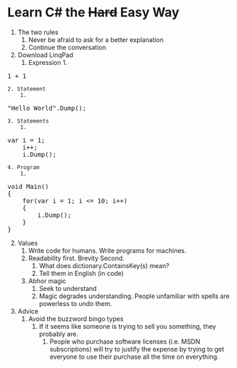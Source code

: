 # Learn C# the ~~Hard~~ Easy Way
1. The two rules
    1. Never be afraid to ask for a better explanation
    2. Continue the conversation
1. Download LinqPad
    1. Expression
        1. 
<pre>1 + 1</pre>
    2. Statement
        1. 
<pre>"Hello World".Dump();</pre>
    3. Statements
        1.
<pre>var i = 1;
    i++;
    i.Dump();
</pre>
    4. Program
        1.  
<pre>
void Main()
{
    for(var i = 1; i <= 10; i++)
	{
	    i.Dump();
    }
}
</pre>
2. Values
    1. Write code for humans. Write programs for machines.
    2. Readability first. Brevity Second.
        1. What does dictionary.ContainsKey(s) mean?
        2. Tell them in English (in code)
    3. Abhor magic
       1. Seek to understand
       2. Magic degrades understanding. People unfamiliar with spells are powerless to undo them.
3. Advice
    1. Avoid the buzzword bingo types
       1. If it seems like someone is trying to sell you something, they probably are.
           1. People who purchase software licenses (i.e. MSDN subscriptions) will try to justify the expense by trying to get everyone to use their purchase all the time on everything.